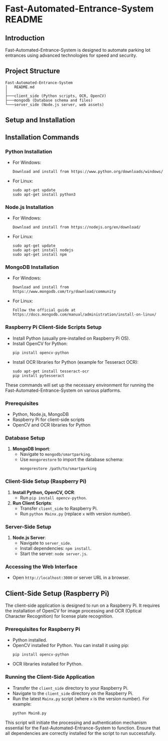 
# Fast-Automated-Entrance-System README

## Introduction
Fast-Automated-Entrance-System is designed to automate parking lot entrances using advanced technologies for speed and security.

## Project Structure
```
Fast-Automated-Entrance-System
│   README.md
│
├───client_side (Python scripts, OCR, OpenCV)
├───mongodb (Database schema and files)
└───server_side (Node.js server, web assets)
```

## Setup and Installation

## Installation Commands

### Python Installation
- For Windows:
  ```
  Download and install from https://www.python.org/downloads/windows/
  ```
- For Linux:
  ```
  sudo apt-get update
  sudo apt-get install python3
  ```

### Node.js Installation
- For Windows:
  ```
  Download and install from https://nodejs.org/en/download/
  ```
- For Linux:
  ```
  sudo apt-get update
  sudo apt-get install nodejs
  sudo apt-get install npm
  ```

### MongoDB Installation
- For Windows:
  ```
  Download and install from https://www.mongodb.com/try/download/community
  ```
- For Linux:
  ```
  Follow the official guide at https://docs.mongodb.com/manual/administration/install-on-linux/
  ```

### Raspberry Pi Client-Side Scripts Setup
- Install Python (usually pre-installed on Raspberry Pi OS).
- Install OpenCV for Python:
  ```
  pip install opencv-python
  ```
- Install OCR libraries for Python (example for Tesseract OCR):
  ```
  sudo apt-get install tesseract-ocr
  pip install pytesseract
  ```

These commands will set up the necessary environment for running the Fast-Automated-Entrance-System on various platforms.


### Prerequisites
- Python, Node.js, MongoDB
- Raspberry Pi for client-side scripts
- OpenCV and OCR libraries for Python

### Database Setup
1. **MongoDB Import**:
   - Navigate to `mongodb/smartparking`.
   - Use `mongorestore` to import the database schema:
     ```
     mongorestore /path/to/smartparking
     ```

### Client-Side Setup (Raspberry Pi)
1. **Install Python, OpenCV, OCR**:
   - Run `pip install opencv-python`.
2. **Run Client Scripts**:
   - Transfer `client_side` to Raspberry Pi.
   - Run `python Mainx.py` (replace `x` with version number).

### Server-Side Setup
1. **Node.js Server**:
   - Navigate to `server_side`.
   - Install dependencies: `npm install`.
   - Start the server: `node server.js`.

### Accessing the Web Interface
- Open `http://localhost:3000` or server URL in a browser.


## Client-Side Setup (Raspberry Pi)
The client-side application is designed to run on a Raspberry Pi. It requires the installation of OpenCV for image processing and OCR (Optical Character Recognition) for license plate recognition.

### Prerequisites for Raspberry Pi
- Python installed.
- OpenCV installed for Python. You can install it using pip:
  ```
  pip install opencv-python
  ```
- OCR libraries installed for Python.

### Running the Client-Side Application
- Transfer the `client_side` directory to your Raspberry Pi.
- Navigate to the `client_side` directory on the Raspberry Pi.
- Run the latest `Mainx.py` script (where `x` is the version number). For example:
  ```
  python Main8.py
  ```
This script will initiate the processing and authentication mechanism essential for the Fast-Automated-Entrance-System to function. Ensure that all dependencies are correctly installed for the script to run successfully.



